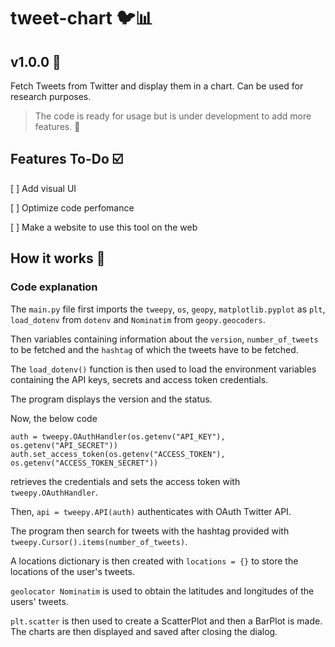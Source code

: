 # tweet-chart 🐦📊
## v1.0.0 🚀
Fetch Tweets from Twitter and display them in a chart. Can be used for research purposes.

>The code is ready for usage but is under development to add more features. 🚀

## Features To-Do ☑️
[ ] Add visual UI

[ ] Optimize code perfomance

[ ] Make a website to use this tool on the web

## How it works 🤔
### Code explanation 

The `main.py` file first imports the `tweepy`, `os`, `geopy`, `matplotlib.pyplot` as `plt`, `load_dotenv` from `dotenv` and `Nominatim` from `geopy.geocoders`.

Then variables containing information about the `version`, `number_of_tweets` to be fetched and the `hashtag` of which the tweets have to be fetched.

The `load_dotenv()` function is then used to load the environment variables containing the API keys, secrets and access token credentials.

The program displays the version and the status.

Now, the below code

`auth = tweepy.OAuthHandler(os.getenv("API_KEY"), os.getenv("API_SECRET"))
auth.set_access_token(os.getenv("ACCESS_TOKEN"), os.getenv("ACCESS_TOKEN_SECRET"))`

retrieves the credentials and sets the access token with `tweepy.OAuthHandler`.

Then, `api = tweepy.API(auth)` authenticates with OAuth Twitter API.

The program then search for tweets with the hashtag provided with `tweepy.Cursor().items(number_of_tweets)`.

A locations dictionary is then created with `locations = {}` to store the locations of the user's tweets.

`geolocator Nominatim` is used to obtain the latitudes and longitudes of the users' tweets.

`plt.scatter` is then used to create a ScatterPlot and then a BarPlot is made. The charts are then displayed and saved after closing the dialog.

